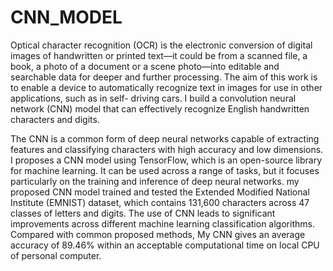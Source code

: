 # CNN_MODEL

Optical character recognition (OCR) is the electronic conversion of digital images of handwritten or printed text—it could be from a scanned file, a book, a photo of a document or a scene photo—into editable and searchable data for deeper and further processing. The aim of this work is to enable a device to automatically recognize text in images for use in other applications, such as in self- driving cars. I build a convolution neural network (CNN) model that can effectively recognize English handwritten characters and digits.

The CNN is a common form of deep neural networks capable of extracting features and classifying characters with high accuracy and low dimensions. I proposes a CNN model using TensorFlow, which is an open-source library for machine learning. It can be used across a range of tasks, but it focuses particularly on the training and inference of deep neural networks. my proposed CNN model trained and tested the Extended Modified National Institute (EMNIST) dataset, which contains 131,600 characters across 47 classes of letters and digits. The use of CNN leads to significant improvements across different machine learning classification algorithms. Compared with common proposed methods, My CNN gives an average accuracy of 89.46% within an acceptable computational time on local CPU of personal computer.
